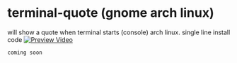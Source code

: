 # terminal-quote (gnome arch linux)
will show a quote when terminal starts (console) arch linux.
single line install code
[![Preview Video](https://img.youtube.com/vi/HZcCOr30pm0/0.jpg)](https://www.youtube.com/watch?v=HZcCOr30pm0)


```
coming soon

```
